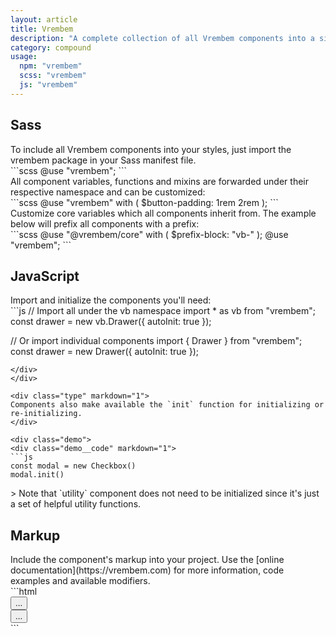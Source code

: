 ```yaml
---
layout: article
title: Vrembem
description: "A complete collection of all Vrembem components into a single comprehensive package for convenience."
category: compound
usage:
  npm: "vrembem"
  scss: "vrembem"
  js: "vrembem"
---
```


## Sass

<div class="type" markdown="1">
To include all Vrembem components into your styles, just import the vrembem package in your Sass manifest file.
</div>

<div class="demo">
<div class="demo__code" markdown="1">
```scss
@use "vrembem";
```
</div>
</div>

<div class="type" markdown="1">
All component variables, functions and mixins are forwarded under their respective namespace and can be customized:
</div>

<div class="demo">
<div class="demo__code" markdown="1">
```scss
@use "vrembem" with (
  $button-padding: 1rem 2rem
);
```
</div>
</div>

<div class="type" markdown="1">
Customize core variables which all components inherit from. The example below will prefix all components with a prefix:
</div>

<div class="demo">
<div class="demo__code" markdown="1">
```scss
@use "@vrembem/core" with (
  $prefix-block: "vb-"
);
@use "vrembem";
```
</div>
</div>

## JavaScript

<div class="type" markdown="1">
Import and initialize the components you'll need:
</div>

<div class="demo">
<div class="demo__code" markdown="1">
```js
// Import all under the vb namespace
import * as vb from "vrembem";
const drawer = new vb.Drawer({ autoInit: true });

// Or import individual components
import { Drawer } from "vrembem";
const drawer = new Drawer({ autoInit: true });
```
</div>
</div>

<div class="type" markdown="1">
Components also make available the `init` function for initializing or re-initializing.
</div>

<div class="demo">
<div class="demo__code" markdown="1">
```js
const modal = new Checkbox()
modal.init()
```
</div>
</div>

<div class="type" markdown="1">
> Note that `utility` component does not need to be initialized since it's just a set of helpful utility functions.
</div>

## Markup

<div class="type" markdown="1">
Include the component's markup into your project. Use the [online documentation](https://vrembem.com) for more information, code examples and available modifiers.
</div>

<div class="demo">
<div class="demo__code" markdown="1">
```html
<div class="drawer__wrapper">
  <aside data-drawer="[unique-id]" class="drawer">
    <div class="drawer__item">
      <button data-drawer-close>...</button>
    </div>
  </aside>
  <div class="drawer__main">
    <button data-drawer-toggle="[unique-id]">...</button>
  </div>
</div>
```
</div>
</div>
